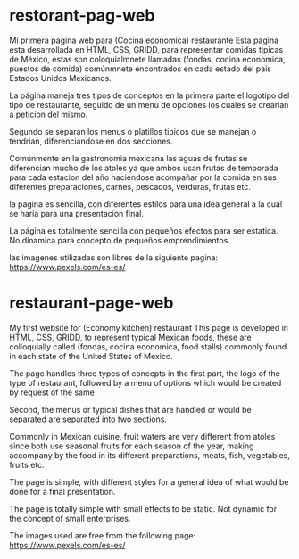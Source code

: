 # restorant-pag-web
Mi primera pagina web para (Cocina economica) restaurante
Esta pagina esta desarrollada en HTML, CSS, GRIDD, para representar comidas tipicas de México, estas son coloquialmnete llamadas (fondas, cocina economica,
puestos de comida) comúnmnete encontrados en cada estado del país Estados Unidos Mexicanos.

La página maneja tres tipos de conceptos en la primera parte el logotipo del tipo de restaurante, seguido de un menu de opciones los cuales se crearian a 
peticion del mismo.

Segundo se separan los menus o platillos tipicos que se manejan o tendrian, diferenciandose en dos secciones.

Comúnmente en la gastronomia mexicana las aguas de frutas se diferencian mucho de los atoles ya que ambos usan frutas de temporada para cada estacion del año haciendose
acompañar por la comida en sus diferentes preparaciones, carnes, pescados, verduras, frutas etc.

la pagina es sencilla, con diferentes estilos para una idea general a la cual se haria para una presentacion final.

La página es totalmente sencilla con pequeños efectos para ser estatica. No dinamica para concepto de pequeños emprendimientos.

las imagenes utilizadas son libres de la siguiente pagina:
https://www.pexels.com/es-es/


# restaurant-page-web
My first website for (Economy kitchen) restaurant
This page is developed in HTML, CSS, GRIDD, to represent typical Mexican foods, these are colloquially called (fondas, cocina economica,
food stalls) commonly found in each state of the United States of Mexico.

The page handles three types of concepts in the first part, the logo of the type of restaurant, followed by a menu of options which would be created by
request of the same

Second, the menus or typical dishes that are handled or would be separated are separated into two sections.

Commonly in Mexican cuisine, fruit waters are very different from atoles since both use seasonal fruits for each season of the year, making
accompany by the food in its different preparations, meats, fish, vegetables, fruits etc.

The page is simple, with different styles for a general idea of what would be done for a final presentation.

The page is totally simple with small effects to be static. Not dynamic for the concept of small enterprises.

The images used are free from the following page:
https://www.pexels.com/es-es/
